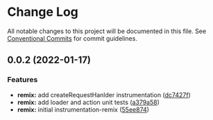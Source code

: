 # Change Log

All notable changes to this project will be documented in this file.
See [Conventional Commits](https://conventionalcommits.org) for commit guidelines.

## 0.0.2 (2022-01-17)


### Features

* **remix:** add createRequestHanlder instrumentation ([dc7427f](https://github.com/justindsmith/opentelemetry-instrumentations-js/commit/dc7427f3883e2d34bcb1786bfb707922b235715d))
* **remix:** add loader and action unit tests ([a379a58](https://github.com/justindsmith/opentelemetry-instrumentations-js/commit/a379a58032df3db795f7cfbabf4c85108454b395))
* **remix:** initial instrumentation-remix ([55ee874](https://github.com/justindsmith/opentelemetry-instrumentations-js/commit/55ee8748427c74165895a73c4c1c2edf746a65d1))
